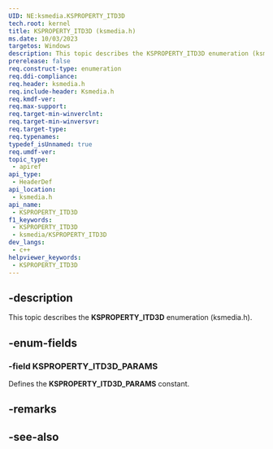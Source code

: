 ```yaml
---
UID: NE:ksmedia.KSPROPERTY_ITD3D
tech.root: kernel
title: KSPROPERTY_ITD3D (ksmedia.h)
ms.date: 10/03/2023
targetos: Windows
description: This topic describes the KSPROPERTY_ITD3D enumeration (ksmedia.h).
prerelease: false
req.construct-type: enumeration
req.ddi-compliance: 
req.header: ksmedia.h
req.include-header: Ksmedia.h
req.kmdf-ver: 
req.max-support: 
req.target-min-winverclnt: 
req.target-min-winversvr: 
req.target-type: 
req.typenames: 
typedef_isUnnamed: true
req.umdf-ver: 
topic_type:
 - apiref
api_type:
 - HeaderDef
api_location:
 - ksmedia.h
api_name:
 - KSPROPERTY_ITD3D
f1_keywords:
 - KSPROPERTY_ITD3D
 - ksmedia/KSPROPERTY_ITD3D
dev_langs:
 - c++
helpviewer_keywords:
 - KSPROPERTY_ITD3D
---
```


## -description

This topic describes the **KSPROPERTY_ITD3D** enumeration (ksmedia.h).

## -enum-fields

### -field KSPROPERTY_ITD3D_PARAMS

Defines the **KSPROPERTY_ITD3D_PARAMS** constant.

## -remarks

## -see-also
